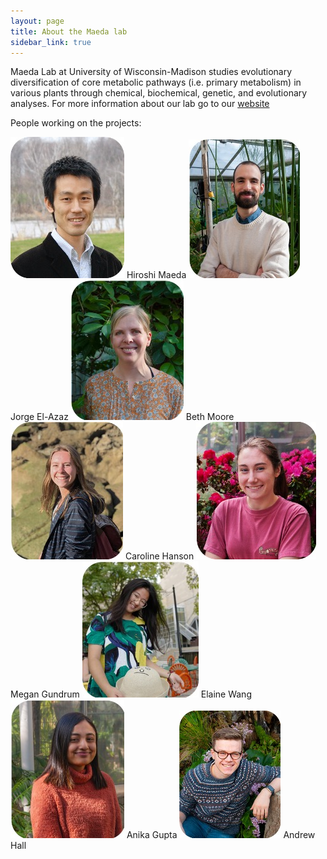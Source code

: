 ```yaml
---
layout: page
title: About the Maeda lab
sidebar_link: true
---
```


Maeda Lab at University of Wisconsin-Madison studies evolutionary diversification of core metabolic pathways (i.e. primary metabolism) in various plants through chemical, biochemical, genetic, and evolutionary analyses. For more information about our lab go to our [website](https://maeda.botany.wisc.edu/)

People working on the projects:

![Hiroshi Maeda](category/hiroshi.jpg) Hiroshi Maeda ![Jorge El-Azaz](category/jorge.jpg) Jorge El-Azaz ![Beth Moore](category/beth.jpg) Beth Moore
![Caroline Hanson](category/caroline.jpg) Caroline Hanson ![Megan Gundrum](category/megan.jpg) Megan Gundrum ![Elaine Wang](category/elaine.jpg) Elaine Wang ![Anika Gupta](category/anika.jpg) Anika Gupta ![Andrew Hall](category/andrew.jpg) Andrew Hall
